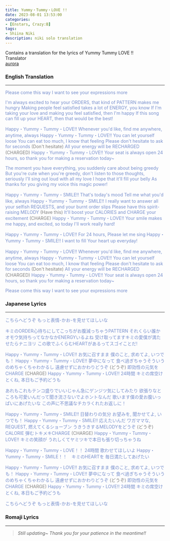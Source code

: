 ```yaml
---
title: Yummy・Tummy・LOVE !! 
date: 2023-08-01 13:53:00
categories:
- [Enstars, Crazy:B]
tags:
- Shiina Niki
description: niki solo translation
---
```


<div class="preview-wrapper reverse" style="--storyColor: #hex;--storyColor-rgb: r,g,b;--storyColor-h: hue;--storyColor-s: saturation%;--storyColor-l: lightness%;">
  <div class="grid-wrapper">
      <div class="preview-box" style="background: calc(var(--card-background) + 2%)">
          <div class="info-area">
              <div class="synopsis" style="width: 90%;">
                Contains a translation for the lyrics of Yummy Tummy LOVE !!
              </div>
          </div>
          <div class="info-item tl">
              <div class="label">
                  Translator
              </div>
              <div class="value">
                  <a href="https://twitter.com/azurecrystalz">aurora</a>
              </div>
            </div>
        </div>
  </div>
</div>

<!-- more -->

<div style="margin-top: 3%">
  <style>
    .hint--error.hint--top-left:before, .hint--error.hint--top-right:before, .hint--error.hint--top:before {
    border-top-color: #6a3446;
    }
    .hint--error:after {
    background-color: #6a3446;
    text-shadow: 0 -1px 0px #592726;
    }
    [character] {
      --dark-mode: hsl(var(--hue), 30%, 30%);
      display: flex;
    }
    [character]::before {
      position: absolute;
      margin-left: 75px;
    }
    [character] p {
      max-width: calc(100% - 75px);
      margin-left: 75px;
      color: inherit;
    }
    :root[theme='dark'] [character] p {
      background: var(--dark-mode);
    }
    :root[theme='dark'] [character] p .thought {
      color: #9f9fff;
    }
    :root[theme='light'] [character] p {
      background: var(--light-mode);
    }
    [character] p:first-child {
      margin-top: 20px;
      border-top-left-radius: 0px;
    }
    [character] p:first-child::before {
      position: absolute;
      left: 0;
    }
    [character]::after {
      display: none;
      left: 65px;
      top: 37px;
    }
    .msr-narration {
      display: flex;
      align-items: center;
      margin: 20px 0px;
      gap: 5px;
    }
    .msr-narration::before {
      content: "";
      display: inline-block;
      background: var(--article-text);
      height: 1px;
      width: 15%;
    }
    .msr-narration p {
      margin: 0;
    }
  </style>

  

  ### English Translation
  ***
  <span style="color: #768ecc;">Please come this way</span>
  <span style="color: #768ecc;">I want to see your expressions more</span>

  <span style="color: #768ecc;">I'm always excited to hear your ORDERS, that kind of PATTERN makes me hungry</span>
  <span style="color: #768ecc;">Making people feel satisfied takes a lot of ENERGY, you know</span>
  <span style="color: #768ecc;">If I'm taking your love and making you feel satisfied, then I'm happy</span>
  <span style="color: #768ecc;">If this song can fill up your HEART, then that would be the best!</span>

  <span style="color: #768ecc;">Happy・Yummy・Tummy・LOVE!! Whenever you'd like,
  find me anywhere, anytime, always
  Happy・Yummy・Tummy・LOVE!! You can let yourself loose
  You can eat too much, I know that feeling
  Please don't hesitate to ask for seconds </span> <span style="color: grey;">(Don't hesitate)</span>
  <span style="color: #768ecc;">All your energy will be RECHARGED</span> <span style="color: grey;">(CHARGED)</span>
  <span style="color: #768ecc;">Happy・Yummy・Tummy・LOVE!! Your seat is always open
  24 hours, so thank you for making a reservation today~</span>

  <span style="color: #768ecc;">The moment you have everything, you suddenly care about being greedy</span>
  <span style="color: #768ecc;">But you're cute when you're greedy, don't listen to those thoughts, seriously</span>
  <span style="color: #768ecc;">I'll sing out loud with all my love I hope that it'll fill your belly</span>
  <span style="color: #768ecc;">As thanks for you giving my voice this magic power!</span>

  <span style="color: #768ecc;">Happy・Yummy・Tummy・SMILE!! That's today's mood
  Tell me what you'd like, always
  Happy・Yummy・Tummy・SMILE!! I really want to answer
  all your selfish REQUESTS, and your burnt order slips
  Please have this spirit-raising MELODY</span> <span style="color: grey;">(Have this)</span>
  <span style="color: #768ecc;">It'll boost your CALORIES and CHARGE your excitement</span> <span style="color: grey;">(CHARGE)</span>
  <span style="color: #768ecc;">Happy・Yummy・Tummy・LOVE!! Your smile
  makes me happy, and excited, so today I'll work really hard!</span>

  <span style="color: #768ecc;">Happy・Yummy・Tummy・LOVE!! For 24 hours,
  Please let me sing
  Happy・Yummy・Tummy・SMILE!! I want to fill
  Your heart up everyday!</span>

  <span style="color: #768ecc;">Happy・Yummy・Tummy・LOVE!! Whenever you'd like,
  find me anywhere, anytime, always
  Happy・Yummy・Tummy・LOVE!! You can let yourself loose
  You can eat too much, I know that feeling
  Please don't hesitate to ask for seconds </span> <span style="color: grey;">(Don't hesitate)</span>
  <span style="color: #768ecc;">All your energy will be RECHARGED</span> <span style="color: grey;">(CHARGED)</span>
  <span style="color: #768ecc;">Happy・Yummy・Tummy・LOVE!! Your seat is always open
  24 hours, so thank you for making a reservation today~</span>

  <span style="color: #768ecc;">Please come this way</span>
  <span style="color: #768ecc;">I want to see your expressions more</span>

  ### Japanese Lyrics
  ***
  <span style="color: #768ecc;">こちらへどうぞ</span>
  <span style="color: #768ecc;">もっと表情-かお-を見せてほしいな</span>

  <span style="color: #768ecc;">キミのORDER心待ちにしてこっちがお腹減っちゃうPATTERN</span>
  <span style="color: #768ecc;">それくらい誰かオモウ気持ちってなかなかENERGYいるよね</span>
  <span style="color: #768ecc;">受け取ってますキミの愛僕が満たせたらナニヨリ</span>
  <span style="color: #768ecc;">この歌でふくらむHEARTがあるってスゴイことだ!</span>

  <span style="color: #768ecc;">Happy・Yummy・Tummy・LOVE!! お気に召すまま
  僕のこと, 求めてよ, いつでも！
  Happy・Yummy・Tummy・LOVE!! 夢中になって
  食べ過ぎちゃうそういうのめちゃくちゃわかるし
  遠慮せずにおかわりどうぞ</span> <span style="color: grey;">(どうぞ)</span>
  <span style="color: #768ecc;"> 即効性の元気をCHARGE</span> <span style="color: grey;">(CHARGE)</span>
  <span style="color: #768ecc;">Happy・Yummy・Tummy・LOVE!! 24時間
  キミの席空けとくね, 本日もご予約どうも</span>

  <span style="color: #768ecc;">あれもこれもテンコ盛りでいいじゃん急にゲンジツ気にしてみたり</span>
  <span style="color: #768ecc;">欲張りなところも可愛いんだって聞き流さないでよホントなんだ</span>
  <span style="color: #768ecc;">歌います僕の愛お腹いっぱいにあげたいな</span>
  <span style="color: #768ecc;">この声に不思議なチカラくれたお返しに！</span>

  <span style="color: #768ecc;">Happy・Yummy・Tummy・SMILE!! 日替わりの気分
  お望みを, 聞かせてよ, いつでも！
  Happy・Yummy・Tummy・SMILE!! 応えたいんだ
  ワガママな, REQUEST, 燃えてくるショーブン
  うきうきするMELODYをどうぞ</span> <span style="color: grey;">(どうぞ)</span>
  <span style="color: #768ecc;">CALORIE 弾むトキメキCHARGE</span> <span style="color: grey;">(CHARGE)</span>
  <span style="color: #768ecc;">Happy・Yummy・Tummy・LOVE!! キミの笑顔が
  うれしくてヤミツキで本日も張り切っちゃうね</span>

  <span style="color: #768ecc;">Happy・Yummy・Tummy・LOVE！！ 24時間
  歌わせてほしいよ
  Happy・Yummy・Tummy・SMILE！！　キミのHEARTを
  毎日満たしてあげたい</span>

  <span style="color: #768ecc;">Happy・Yummy・Tummy・LOVE!! お気に召すまま
  僕のこと, 求めてよ, いつでも！
  Happy・Yummy・Tummy・LOVE!! 夢中になって
  食べ過ぎちゃうそういうのめちゃくちゃわかるし
  遠慮せずにおかわりどうぞ</span> <span style="color: grey;">(どうぞ)</span>
  <span style="color: #768ecc;"> 即効性の元気をCHARGE</span> <span style="color: grey;">(CHARGE)</span>
  <span style="color: #768ecc;">Happy・Yummy・Tummy・LOVE!! 24時間
  キミの席空けとくね, 本日もご予約どうも</span>

  <span style="color: #768ecc;">こちらへどうぞ</span>
  <span style="color: #768ecc;">もっと表情-かお-を見せてほしいな</span>

  ### Romaji Lyrics
  ***
  > *Still updating~ Thank you for your patience in the meantime!!*
  <!-- CONTENT GOES HERE -->

  <!-- 
  SPEECH BUBBLE FORMAT: 
  {% bubble [CHARACTER_FIRST_NAME] [ATTRIBUTE(optional)]}
    DIALOGUE TEXT HERE

    ADD A LINE SPACE FOR A NEW LINE

    <th>EMBED THOUGHT DIALOGUE WITH THESE TAGS</th>
  {% endbubble %}
  -->

  </div>
